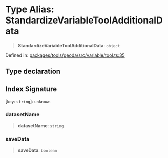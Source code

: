 # Type Alias: StandardizeVariableToolAdditionalData

> **StandardizeVariableToolAdditionalData**: `object`

Defined in: [packages/tools/geoda/src/variable/tool.ts:35](https://github.com/GeoDaCenter/openassistant/blob/dc72d81a35cf8e46295657303846fbb4ad891993/packages/tools/geoda/src/variable/tool.ts#L35)

## Type declaration

## Index Signature

\[`key`: `string`\]: `unknown`

### datasetName

> **datasetName**: `string`

### saveData

> **saveData**: `boolean`
